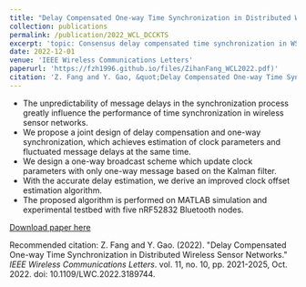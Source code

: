 ```yaml
---
title: "Delay Compensated One-way Time Synchronization in Distributed Wireless Sensor Networks"
collection: publications
permalink: /publication/2022_WCL_DCCKTS
excerpt: 'topic: Consensus delay compensated time synchronization in WSNs.'
date: 2022-12-01
venue: 'IEEE Wireless Communications Letters'
paperurl: 'https://fzh1996.github.io/files/ZihanFang_WCL2022.pdf)'
citation: 'Z. Fang and Y. Gao, &quot;Delay Compensated One-way Time Synchronization in Distributed Wireless Sensor Networks.&quot; <i>IEEE Wireless Communications Letters</i>. vol. 11, no. 10, pp. 2021-2025, Oct. 2022. doi: 10.1109/LWC.2022.3189744.'
---
```


- The unpredictability of message delays in the synchronization process greatly influence the performance of time synchronization in wireless sensor networks.
- We propose a joint design of delay compensation and one-way synchronization, which achieves estimation of clock parameters and fluctuated message delays at the same time.
- We design a one-way broadcast scheme which update clock parameters with only one-way message based on the Kalman filter.
- With the accurate delay estimation, we derive an improved clock offset estimation algorithm.
- The proposed algorithm is performed on MATLAB simulation and experimental testbed with five nRF52832 Bluetooth nodes.


[Download paper here](https://ieeexplore.ieee.org/document/9825722)

Recommended citation: Z. Fang and Y. Gao. (2022). "Delay Compensated One-way Time Synchronization in Distributed Wireless Sensor Networks." <i>IEEE Wireless Communications Letters</i>. vol. 11, no. 10, pp. 2021-2025, Oct. 2022. doi: 10.1109/LWC.2022.3189744.
